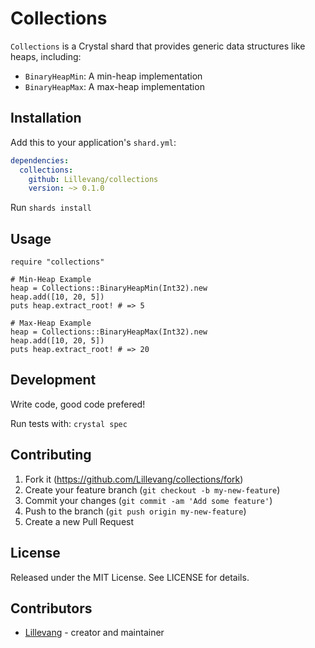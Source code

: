 # Collections

`Collections` is a Crystal shard that provides generic data structures like heaps, including:

- `BinaryHeapMin`: A min-heap implementation
- `BinaryHeapMax`: A max-heap implementation

## Installation

Add this to your application's `shard.yml`:

```yaml
dependencies:
  collections:
    github: Lillevang/collections
    version: ~> 0.1.0
```

Run `shards install`

## Usage

```crystal
require "collections"

# Min-Heap Example
heap = Collections::BinaryHeapMin(Int32).new
heap.add([10, 20, 5])
puts heap.extract_root! # => 5

# Max-Heap Example
heap = Collections::BinaryHeapMax(Int32).new
heap.add([10, 20, 5])
puts heap.extract_root! # => 20
```

## Development

Write code, good code prefered!

Run tests with: `crystal spec`

## Contributing

1. Fork it (<https://github.com/Lillevang/collections/fork>)
2. Create your feature branch (`git checkout -b my-new-feature`)
3. Commit your changes (`git commit -am 'Add some feature'`)
4. Push to the branch (`git push origin my-new-feature`)
5. Create a new Pull Request

## License

Released under the MIT License. See LICENSE for details.

## Contributors

- [Lillevang](https://github.com/your-github-user) - creator and maintainer
